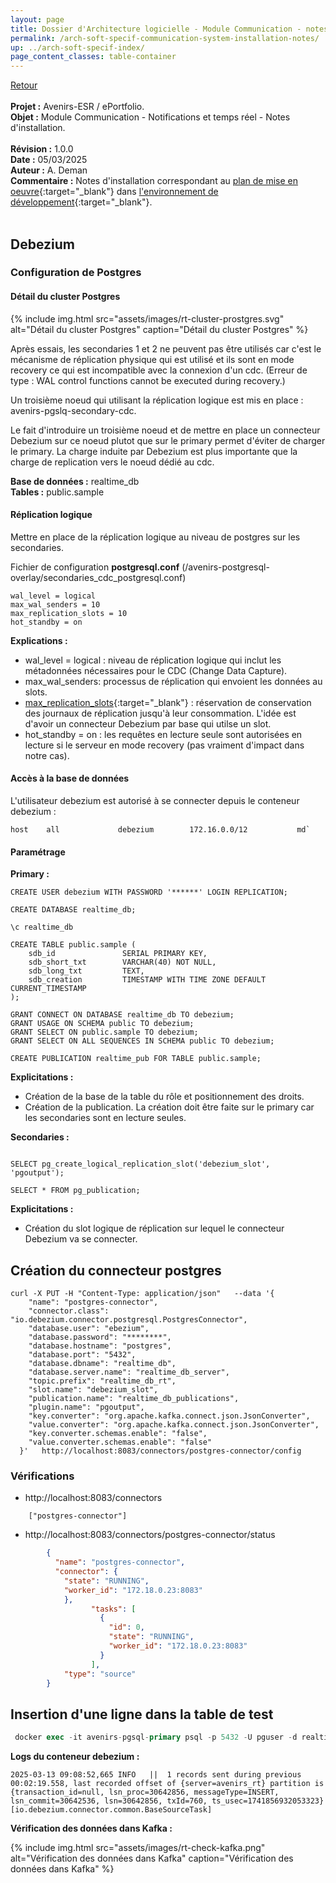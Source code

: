 ```yaml
---
layout: page
title: Dossier d'Architecture logicielle - Module Communication - notes d'installation
permalink: /arch-soft-specif-communication-system-installation-notes/
up: ../arch-soft-specif-index/
page_content_classes: table-container
---
```

[Retour](arch-soft-specif-communication.markdown)<br/>
<br/>
**Projet :** Avenirs-ESR / ePortfolio. <br/>
**Objet :** Module Communication - Notifications et temps réel - Notes d'installation.<br/>
<br/>
**Révision :** 1.0.0<br/>
**Date :** 05/03/2025<br/>
**Auteur :** A. Deman<br/>
**Commentaire :** Notes d'installation correspondant au [plan de mise en oeuvre](../arch-soft-specif-communication-system-integration-plan/){:target="_blank"} dans [l'environnement de développement](../srv-dev/){:target="_blank"}.<br/>
<br/>

## Debezium

### Configuration de Postgres

#### Détail du cluster Postgres


{% include img.html
        src="assets/images/rt-cluster-prostgres.svg"
        alt="Détail du cluster Postgres"
        caption="Détail du cluster Postgres"
%}
<br/>

Après essais, les secondaries 1 et 2 ne peuvent pas être utilisés car c'est le mécanisme de réplication physique qui est utilisé et ils sont en mode recovery ce qui est incompatible avec la connexion d'un cdc. (Erreur de type : WAL control functions cannot be executed during recovery.)

Un troisième noeud qui utilisant la réplication logique est mis en place : avenirs-pgslq-secondary-cdc.

Le fait d'introduire un troisième noeud et de mettre en place un connecteur Debezium sur ce noeud plutot que sur le primary permet d'éviter de charger le primary. La charge induite par Debezium est plus importante que la charge de replication vers le noeud dédié au cdc.

**Base de données :** realtime_db<br/>
**Tables :** public.sample

#### Réplication logique
Mettre en place de la réplication logique au niveau de postgres sur les secondaries.

Fichier de configuration **postgresql.conf** (/avenirs-postgresql-overlay/secondaries_cdc_postgresql.conf)

```
wal_level = logical            
max_wal_senders = 10           
max_replication_slots = 10    
hot_standby = on 
```

**Explications :**

- wal_level = logical : niveau de réplication logique qui inclut les métadonnées nécessaires pour le CDC (Change Data Capture).
- max_wal_senders: processus de réplication qui envoient les données au slots. 
- [max_replication_slots](https://www.postgresql.org/docs/current/warm-standby.html#STREAMING-REPLICATION-SLOTS){:target="_blank"} : réservation de conservation des journaux de réplication jusqu'à leur consommation. L'idée est d'avoir un connecteur Debezium par base qui utilse un slot. 
- hot_standby = on : les requêtes en lecture seule sont autorisées en lecture si le serveur en mode recovery (pas vraiment d'impact dans notre cas). 

#### Accès à la base de données

L'utilisateur debezium est autorisé à se connecter depuis le conteneur debezium :

```
host    all             debezium        172.16.0.0/12           md`
```

#### Paramétrage

**Primary :**

```
CREATE USER debezium WITH PASSWORD '******' LOGIN REPLICATION;

CREATE DATABASE realtime_db;

\c realtime_db

CREATE TABLE public.sample (
    sdb_id               SERIAL PRIMARY KEY,
    sdb_short_txt        VARCHAR(40) NOT NULL,
    sdb_long_txt         TEXT,
    sdb_creation         TIMESTAMP WITH TIME ZONE DEFAULT CURRENT_TIMESTAMP
);

GRANT CONNECT ON DATABASE realtime_db TO debezium;
GRANT USAGE ON SCHEMA public TO debezium;
GRANT SELECT ON public.sample TO debezium;
GRANT SELECT ON ALL SEQUENCES IN SCHEMA public TO debezium;

CREATE PUBLICATION realtime_pub FOR TABLE public.sample;
```

**Explicitations :**
- Création de la base de la table du rôle et positionnement des droits.
- Création de la publication. La création doit être faite sur le primary car les secondaries sont en lecture seules.

**Secondaries :**

```

SELECT pg_create_logical_replication_slot('debezium_slot', 'pgoutput');

SELECT * FROM pg_publication;
```

**Explicitations :**
- Création du slot logique de réplication sur lequel le connecteur Debezium va se connecter.

## Création du connecteur postgres

```
curl -X PUT -H "Content-Type: application/json"   --data '{
    "name": "postgres-connector",
    "connector.class": "io.debezium.connector.postgresql.PostgresConnector",
    "database.user": "ebezium",
    "database.password": "********",
    "database.hostname": "postgres",
    "database.port": "5432",
    "database.dbname": "realtime_db",
    "database.server.name": "realtime_db_server",
    "topic.prefix": "realtime_db_rt",
    "slot.name": "debezium_slot",
    "publication.name": "realtime_db_publications",
    "plugin.name": "pgoutput",
    "key.converter": "org.apache.kafka.connect.json.JsonConverter",
    "value.converter": "org.apache.kafka.connect.json.JsonConverter",
    "key.converter.schemas.enable": "false",
    "value.converter.schemas.enable": "false"
  }'   http://localhost:8083/connectors/postgres-connector/config
```

### Vérifications

- http://localhost:8083/connectors
```
    ["postgres-connector"]
``` 

- http://localhost:8083/connectors/postgres-connector/status

```json
        {
          "name": "postgres-connector",
          "connector": {
            "state": "RUNNING",
            "worker_id": "172.18.0.23:8083"
            },
                  "tasks": [
                    {
                      "id": 0,
                      "state": "RUNNING",
                      "worker_id": "172.18.0.23:8083"
                    }
                  ],
            "type": "source"
        }
```

## Insertion d'une ligne dans la table de test

``` sql
 docker exec -it avenirs-pgsql-primary psql -p 5432 -U pguser -d realtime_db -c "INSERT INTO public.sample (sdb_short_txt, sdb_long_txt) VALUES ('Test entry', 'This is a test entry for Debezium CDC testing');"
```

**Logs du conteneur debezium :**
```
2025-03-13 09:08:52,665 INFO   ||  1 records sent during previous 00:02:19.558, last recorded offset of {server=avenirs_rt} partition is {transaction_id=null, lsn_proc=30642856, messageType=INSERT, lsn_commit=30642536, lsn=30642856, txId=760, ts_usec=1741856932053323}   [io.debezium.connector.common.BaseSourceTask]
```

**Vérification des données dans Kafka :**

{% include img.html
        src="assets/images/rt-check-kafka.png"
        alt="Vérification des données dans Kafka"
        caption="Vérification des données dans Kafka"
%}